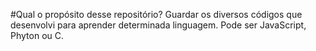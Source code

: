 #Qual o propósito desse repositório?
Guardar os diversos códigos que desenvolvi para aprender determinada linguagem.
 Pode ser JavaScript, Phyton ou C.
